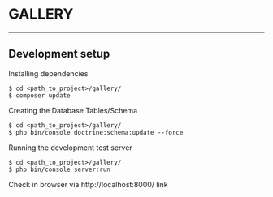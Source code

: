 GALLERY
=======



-----------------
Development setup
-----------------

Installing dependencies
    
    $ cd <path_to_project>/gallery/
    $ composer update

Creating the Database Tables/Schema

    $ cd <path_to_project>/gallery/
    $ php bin/console doctrine:schema:update --force
    
Running the development test server

    $ cd <path_to_project>/gallery/
    $ php bin/console server:run
    
Check in browser via http://localhost:8000/ link 

